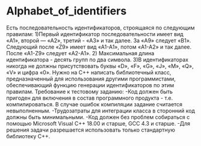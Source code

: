 # Alphabet_of_identifiers

Есть последовательность идентификаторов, строящаяся по следующим правилам:
1)Первый идентификатор последовательности имеет вид «A1», второй — «A2», третий - «A3» и так далее. За «A9» следует «B1». Следующий после «Z9» имеет вид «A1-A1», потом «A1-A2» и так далее. После «A1-Z9» следует «A2-A1».
2) Максимальная длина идентификатора - десять групп по два символа.
3)В идентификаторах никогда не должны присутствовать буквы «D», «F», «G», «J», «M», «Q», «V» и цифра «0».
Нужно на C++ написать библиотечный класс, предназначенный для использования другими программистами, обеспечивающий функцию генерации идентификаторов по этим правилам.
Требование к тестовому заданию:
-Код должен быть пригоден для включения в состав программного продукта - т.е. компилироваться. В случае ошибок компиляции задание считается невыполненным.
-Трудозатраты для интеграции класса в сторонний код должны быть минимальными.
-Код должен без проблем собираться с помощью Microsoft Visual C++ 18.00 и старше, GCC 4.3 и старше.
-Для решения задачи разрешается использовать только стандартную библиотеку С++.
